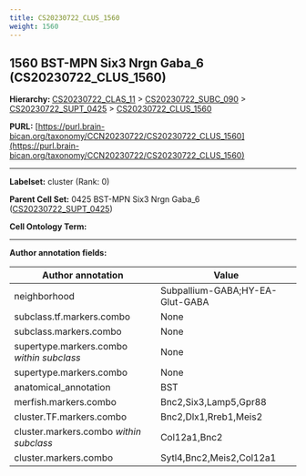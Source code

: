```yaml
---
title: CS20230722_CLUS_1560
weight: 1560
---
```

## 1560 BST-MPN Six3 Nrgn Gaba_6 (CS20230722_CLUS_1560)
<b>Hierarchy: </b>
[CS20230722_CLAS_11](../CS20230722_CLAS_11) >
[CS20230722_SUBC_090](../CS20230722_SUBC_090) >
[CS20230722_SUPT_0425](../CS20230722_SUPT_0425) >
[CS20230722_CLUS_1560](../CS20230722_CLUS_1560)

**PURL:** [https://purl.brain-bican.org/taxonomy/CCN20230722/CS20230722_CLUS_1560](https://purl.brain-bican.org/taxonomy/CCN20230722/CS20230722_CLUS_1560)

---


**Labelset:** cluster (Rank: 0)

**Parent Cell Set:** 0425 BST-MPN Six3 Nrgn Gaba_6 ([CS20230722_SUPT_0425](../CS20230722_SUPT_0425))



**Cell Ontology Term:** 

[MARKER GENES.]: #


---

[TRANSFERRED ANNOTATIONS.]: #


[AUTHOR ANNOTATION FIELDS.]: #


**Author annotation fields:**

| Author annotation | Value |
|-------------------|-------|
|neighborhood|Subpallium-GABA;HY-EA-Glut-GABA|
|subclass.tf.markers.combo|None|
|subclass.markers.combo|None|
|supertype.markers.combo _within subclass_|None|
|supertype.markers.combo|None|
|anatomical_annotation|BST|
|merfish.markers.combo|Bnc2,Six3,Lamp5,Gpr88|
|cluster.TF.markers.combo|Bnc2,Dlx1,Rreb1,Meis2|
|cluster.markers.combo _within subclass_|Col12a1,Bnc2|
|cluster.markers.combo|Sytl4,Bnc2,Meis2,Col12a1|

